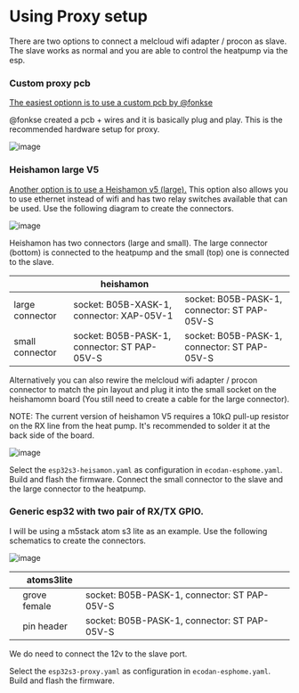 # Using Proxy setup
There are two options to connect a melcloud wifi adapter / procon as slave.
The slave works as normal and you are able to control the heatpump via the esp.

### Custom proxy pcb
[The easiest optionn is to use a custom pcb by @fonkse](https://github.com/gekkekoe/esphome-ecodan-hp/discussions/70#discussioncomment-11133291)

@fonkse created a pcb + wires and it is basically plug and play. This is the recommended hardware setup for proxy.

![image](https://github.com/gekkekoe/esphome-ecodan-hp/blob/main/img/proxy-setup.png?raw=true)

### Heishamon large V5
[Another option is to use a Heishamon v5 (large).](https://www.tindie.com/products/thehognl/heishamon-communication-pcb/
)
 This option also allows you to use ethernet instead of wifi and has two relay switches available that can be used.
Use the following diagram to create the connectors. 

![image](https://github.com/gekkekoe/esphome-ecodan-hp/blob/main/img/heishamon-proxy.png?raw=true)

Heishamon has two connectors (large and small).
The large connector (bottom) is connected to the heatpump and the small (top) one is connected to the slave.

|                 | heishamon       |              |
|-----------------|-----------------|--------------|
| large connector | socket: B05B-XASK-1, connector: XAP-05V-1       | socket: B05B-PASK-1, connector: ST PAP-05V-S |
| small connector | socket: B05B-PASK-1, connector: ST PAP-05V-S    | socket: B05B-PASK-1, connector: ST PAP-05V-S |

Alternatively you can also rewire the melcloud wifi adapter / procon connector to match the pin layout and plug it into the small socket on the heishamomn board (You still need to create a cable for the large connector).

NOTE: The current version of heishamon V5 requires a 10kΩ pull-up resistor on the RX line from the heat pump. It's recommended to solder it at the back side of the board.

![image](https://github.com/gekkekoe/esphome-ecodan-hp/blob/main/img/solder.png?raw=true)

Select the `esp32s3-heisamon.yaml` as configuration in `ecodan-esphome.yaml`. Build and flash the firmware. Connect the small connector to the slave and the large connector to the heatpump.

### Generic esp32 with two pair of RX/TX GPIO. 
I will be using a m5stack atom s3 lite as an example.
Use the following schematics to create the connectors.

![image](https://github.com/gekkekoe/esphome-ecodan-hp/blob/main/img/atoms3-proxy.png?raw=true)

|           | atoms3lite      |              |
|-----------|-----------------|--------------|
|           | grove female    | socket: B05B-PASK-1, connector: ST PAP-05V-S |
|           | pin header      | socket: B05B-PASK-1, connector: ST PAP-05V-S |

We do need to connect the 12v to the slave port.

Select the `esp32s3-proxy.yaml` as configuration in `ecodan-esphome.yaml`. Build and flash the firmware.
